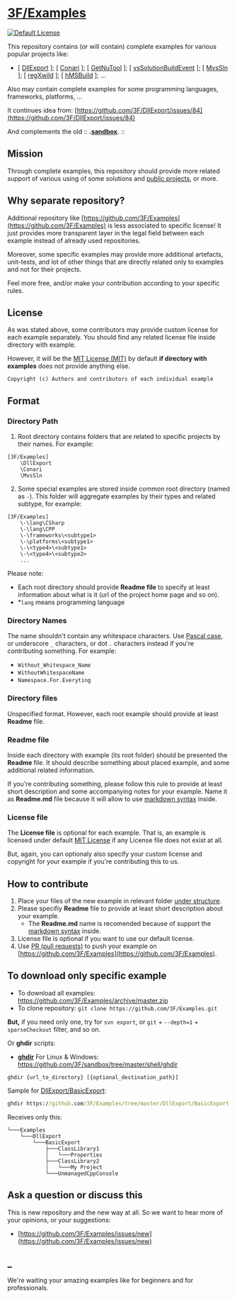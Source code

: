 # [3F/Examples](https://github.com/3F/Examples)

[![Default License](https://img.shields.io/badge/Default_License-MIT-74A5C2.svg)](https://github.com/3F/Examples/blob/master/LICENSE.TXT)

This repository contains (or will contain) complete examples for various popular projects like:

* [ [DllExport](https://github.com/3F/DllExport) ]; [ [Conari](https://github.com/3F/Conari) ];  [ [GetNuTool](https://github.com/3F/GetNuTool) ]; [ [vsSolutionBuildEvent](https://github.com/3F/vsSolutionBuildEvent) ]; [ [MvsSln](https://github.com/3F/MvsSln) ]; [ [regXwild](https://github.com/3F/regXwild) ]; [ [hMSBuild](https://github.com/3F/hMSBuild) ]; ...

Also may contain complete examples for some programming languages, frameworks, platforms, ...

It continues idea from: [https://github.com/3F/DllExport/issues/84](https://github.com/3F/DllExport/issues/84)

And complements the old :: **.[sandbox](https://github.com/3F/sandbox).** ::

## Mission

Through complete examples, this repository should provide more related support of various using of some solutions and [public projects](https://github.com/3F?tab=repositories), or more.

## Why separate repository?

Additional repository like [https://github.com/3F/Examples](https://github.com/3F/Examples) is less associated to specific license! It just provides more transparent layer in the legal field between each example instead of already used repositories.

Moreover, some specific examples may provide more additional artefacts, unit-tests, and lot of other things that are directly related only to examples and not for their projects.

Feel more free, and/or make your contribution according to your specific rules.

## License

As was stated above, some contributors may provide custom license for each example separately. You should find any related license file inside directory with example. 

However, it will be the [MIT License (MIT)](https://github.com/3F/Examples/blob/master/LICENSE.TXT) by default **if directory with examples** does not provide anything else. 


```
Copyright (c) Authors and contributors of each individual example
```

## Format

### Directory Path

1. Root directory contains folders that are related to specific projects by their names. For example: 

```
[3F/Examples]
    \DllExport
    \Conari
    \MvsSln
```

2. Some special examples are stored inside common root directory (named as `-`). This folder will aggregate examples by their types and related subtype, for example:

```
[3F/Examples]
    \-\lang\CSharp
    \-\lang\CPP
    \-\frameworks\<subtype1>
    \-\platforms\<subtype1>
    \-\<type4>\<subtype1>
    \-\<type4>\<subtype2>
    ...
```

Please note:

* Each root directory should provide **Readme file** to specify at least information about what is it (url of the project home page and so on).
* *`lang` means programming language


### Directory Names

The name shouldn't contain any whitespace characters. Use [Pascal case](https://en.wikipedia.org/wiki/Pascal_case), or underscore `_` characters, or dot `.` characters instead if you're contributing something. For example:

* `Without_Whitespace_Name`
* `WithoutWhitespaceName`
* `Namespace.For.Everyting`

### Directory files

Unspecified format. However, each root example should provide at least **Readme** file.

### Readme file

Inside each directory with example (its root folder) should be presented the **Readme** file. It should describe something about placed example, and some additional related information.

If you're contributing something, please follow this rule to provide at least short description and some accompanying notes for your example. Name it as **Readme.md** file because it will allow to use [markdown syntax](https://help.github.com/articles/basic-writing-and-formatting-syntax/) inside.

### License file

The **License file** is optional for each example. That is, an example is licensed under default [MIT License](#license) if any License file does not exist at all.

But, again, you can optionaly also specify your custom license and copyright for your example if you're contributing this to us.

## How to contribute

1. Place your files of the new example in relevant folder [under structure](#format).
2. Please specifiy **Readme** file to provide at least short description about your example.
    * The **Readme.md** name is recomended because of support the [markdown syntax](https://help.github.com/articles/basic-writing-and-formatting-syntax/) inside. 
3. License file is optional if you want to use our default license.
4. Use [PR (pull requests)](https://help.github.com/articles/creating-a-pull-request/) to push your example on [https://github.com/3F/Examples](https://github.com/3F/Examples).

## To download only specific example

* To download all examples: https://github.com/3F/Examples/archive/master.zip
* To clone repository: `git clone https://github.com/3F/Examples.git`

**But,** if you need only one, try for `svn export`, or `git` + `--depth=1` + `sparseCheckout` filter, and so on.

Or **ghdir** scripts:

* **[ghdir](https://github.com/3F/sandbox/tree/master/shell/ghdir)** For Linux & Windows: https://github.com/3F/sandbox/tree/master/shell/ghdir

```
ghdir {url_to_directory} [{optional_destination_path}]
```

Sample for [DllExport/BasicExport](https://github.com/3F/Examples/tree/master/DllExport/BasicExport):

```bat
ghdir https://github.com/3F/Examples/tree/master/DllExport/BasicExport
```

Receives only this:

```
└───Examples
    └───DllExport
        └───BasicExport
            ├───ClassLibrary1
            │   └───Properties
            ├───ClassLibrary2
            │   └───My Project
            └───UnmanagedCppConsole
```

## Ask a question or discuss this

This is new repository and the new way at all. So we want to hear more of your opinions, or your suggestions:

* [https://github.com/3F/Examples/issues/new](https://github.com/3F/Examples/issues/new)

## _

We're waiting your amazing examples like for beginners and for professionals.